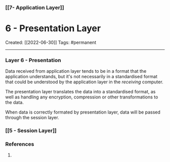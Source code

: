### [[7- Application Layer]]

# 6 - Presentation Layer
Created:  [[2022-06-30]]
Tags: #permanent 

---
### Layer 6 - Presentation
Data received from application layer tends to be in a format that the application understands, but it's not necessarily in a standardised format that could be understood by the application layer in the _receiving_ computer. 

The presentation layer translates the data into a standardised format, as well as handling any encryption, compression or other transformations to the data.

When data is correctly formated by presentation layer, data will be passed through the session layer. 

### [[5 - Session Layer]]












### References
1. 